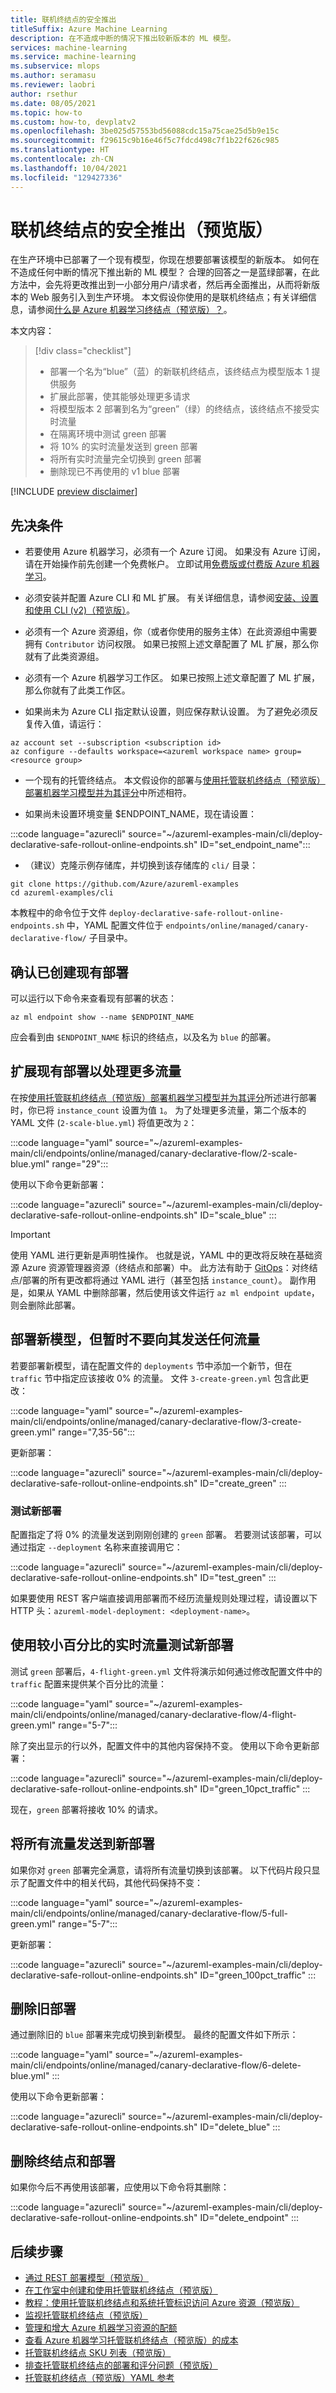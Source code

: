 ```yaml
---
title: 联机终结点的安全推出
titleSuffix: Azure Machine Learning
description: 在不造成中断的情况下推出较新版本的 ML 模型。
services: machine-learning
ms.service: machine-learning
ms.subservice: mlops
ms.author: seramasu
ms.reviewer: laobri
author: rsethur
ms.date: 08/05/2021
ms.topic: how-to
ms.custom: how-to, devplatv2
ms.openlocfilehash: 3be025d57553bd56088cdc15a75cae25d5b9e15c
ms.sourcegitcommit: f29615c9b16e46f5c7fdcd498c7f1b22f626c985
ms.translationtype: HT
ms.contentlocale: zh-CN
ms.lasthandoff: 10/04/2021
ms.locfileid: "129427336"
---
```

# <a name="safe-rollout-for-online-endpoints-preview"></a>联机终结点的安全推出（预览版）

在生产环境中已部署了一个现有模型，你现在想要部署该模型的新版本。 如何在不造成任何中断的情况下推出新的 ML 模型？ 合理的回答之一是蓝绿部署，在此方法中，会先将更改推出到一小部分用户/请求者，然后再全面推出，从而将新版本的 Web 服务引入到生产环境。 本文假设你使用的是联机终结点；有关详细信息，请参阅[什么是 Azure 机器学习终结点（预览版）？](concept-endpoints.md)。

本文内容：

> [!div class="checklist"]
> * 部署一个名为“blue”（蓝）的新联机终结点，该终结点为模型版本 1 提供服务
> * 扩展此部署，使其能够处理更多请求
> * 将模型版本 2 部署到名为“green”（绿）的终结点，该终结点不接受实时流量
> * 在隔离环境中测试 green 部署 
> * 将 10% 的实时流量发送到 green 部署
> * 将所有实时流量完全切换到 green 部署
> * 删除现已不再使用的 v1 blue 部署

[!INCLUDE [preview disclaimer](../../includes/machine-learning-preview-generic-disclaimer.md)]

## <a name="prerequisites"></a>先决条件

* 若要使用 Azure 机器学习，必须有一个 Azure 订阅。 如果没有 Azure 订阅，请在开始操作前先创建一个免费帐户。 立即试用[免费版或付费版 Azure 机器学习](https://azure.microsoft.com/free/)。

* 必须安装并配置 Azure CLI 和 ML 扩展。 有关详细信息，请参阅[安装、设置和使用 CLI (v2)（预览版）](how-to-configure-cli.md)。 

* 必须有一个 Azure 资源组，你（或者你使用的服务主体）在此资源组中需要拥有 `Contributor` 访问权限。 如果已按照上述文章配置了 ML 扩展，那么你就有了此类资源组。 

* 必须有一个 Azure 机器学习工作区。 如果已按照上述文章配置了 ML 扩展，那么你就有了此类工作区。

* 如果尚未为 Azure CLI 指定默认设置，则应保存默认设置。 为了避免必须反复传入值，请运行：

```azurecli
az account set --subscription <subscription id>
az configure --defaults workspace=<azureml workspace name> group=<resource group>
```

* 一个现有的托管终结点。 本文假设你的部署与[使用托管联机终结点（预览版）部署机器学习模型并为其评分](how-to-deploy-managed-online-endpoints.md)中所述相符。

* 如果尚未设置环境变量 $ENDPOINT_NAME，现在请设置：

:::code language="azurecli" source="~/azureml-examples-main/cli/deploy-declarative-safe-rollout-online-endpoints.sh" ID="set_endpoint_name":::

* （建议）克隆示例存储库，并切换到该存储库的 `cli/` 目录： 

```azurecli
git clone https://github.com/Azure/azureml-examples
cd azureml-examples/cli
```

本教程中的命令位于文件 `deploy-declarative-safe-rollout-online-endpoints.sh` 中，YAML 配置文件位于 `endpoints/online/managed/canary-declarative-flow/` 子目录中。

## <a name="confirm-your-existing-deployment-is-created"></a>确认已创建现有部署

可以运行以下命令来查看现有部署的状态： 

```azurecli
az ml endpoint show --name $ENDPOINT_NAME 
```

应会看到由 `$ENDPOINT_NAME` 标识的终结点，以及名为 `blue` 的部署。 

## <a name="scale-your-existing-deployment-to-handle-more-traffic"></a>扩展现有部署以处理更多流量

在按[使用托管联机终结点（预览版）部署机器学习模型并为其评分](how-to-deploy-managed-online-endpoints.md)所述进行部署时，你已将 `instance_count` 设置为值 `1`。 为了处理更多流量，第二个版本的 YAML 文件 (`2-scale-blue.yml`) 将值更改为 `2`：

:::code language="yaml" source="~/azureml-examples-main/cli/endpoints/online/managed/canary-declarative-flow/2-scale-blue.yml" range="29":::

使用以下命令更新部署：

:::code language="azurecli" source="~/azureml-examples-main/cli/deploy-declarative-safe-rollout-online-endpoints.sh" ID="scale_blue" :::

> [!IMPORTANT]
> 使用 YAML 进行更新是声明性操作。 也就是说，YAML 中的更改将反映在基础资源 Azure 资源管理器资源（终结点和部署）中。 此方法有助于 [GitOps](https://www.atlassian.com/git/tutorials/gitops)：对终结点/部署的所有更改都将通过 YAML 进行（甚至包括 `instance_count`）。 副作用是，如果从 YAML 中删除部署，然后使用该文件运行 `az ml endpoint update`，则会删除此部署。 

## <a name="deploy-a-new-model-but-send-it-no-traffic-yet"></a>部署新模型，但暂时不要向其发送任何流量

若要部署新模型，请在配置文件的 `deployments` 节中添加一个新节，但在 `traffic` 节中指定应该接收 0% 的流量。 文件 `3-create-green.yml` 包含此更改：

:::code language="yaml" source="~/azureml-examples-main/cli/endpoints/online/managed/canary-declarative-flow/3-create-green.yml" range="7,35-56":::

更新部署： 

:::code language="azurecli" source="~/azureml-examples-main/cli/deploy-declarative-safe-rollout-online-endpoints.sh" ID="create_green" :::

### <a name="test-the-new-deployment"></a>测试新部署

配置指定了将 0% 的流量发送到刚刚创建的 `green` 部署。 若要测试该部署，可以通过指定 `--deployment` 名称来直接调用它：

:::code language="azurecli" source="~/azureml-examples-main/cli/deploy-declarative-safe-rollout-online-endpoints.sh" ID="test_green" :::

如果要使用 REST 客户端直接调用部署而不经历流量规则处理过程，请设置以下 HTTP 头：`azureml-model-deployment: <deployment-name>`。

## <a name="test-the-new-deployment-with-a-small-percentage-of-live-traffic"></a>使用较小百分比的实时流量测试新部署

测试 `green` 部署后，`4-flight-green.yml` 文件将演示如何通过修改配置文件中的 `traffic` 配置来提供某个百分比的流量：

:::code language="yaml" source="~/azureml-examples-main/cli/endpoints/online/managed/canary-declarative-flow/4-flight-green.yml" range="5-7":::

除了突出显示的行以外，配置文件中的其他内容保持不变。 使用以下命令更新部署：

:::code language="azurecli" source="~/azureml-examples-main/cli/deploy-declarative-safe-rollout-online-endpoints.sh" ID="green_10pct_traffic" :::

现在，`green` 部署将接收 10% 的请求。 

## <a name="send-all-traffic-to-your-new-deployment"></a>将所有流量发送到新部署

如果你对 `green` 部署完全满意，请将所有流量切换到该部署。 以下代码片段只显示了配置文件中的相关代码，其他代码保持不变：

:::code language="yaml" source="~/azureml-examples-main/cli/endpoints/online/managed/canary-declarative-flow/5-full-green.yml" range="5-7":::

更新部署： 

:::code language="azurecli" source="~/azureml-examples-main/cli/deploy-declarative-safe-rollout-online-endpoints.sh" ID="green_100pct_traffic" :::

## <a name="remove-the-old-deployment"></a>删除旧部署

通过删除旧的 `blue` 部署来完成切换到新模型。 最终的配置文件如下所示：

:::code language="yaml" source="~/azureml-examples-main/cli/endpoints/online/managed/canary-declarative-flow/6-delete-blue.yml" :::

使用以下命令更新部署：

:::code language="azurecli" source="~/azureml-examples-main/cli/deploy-declarative-safe-rollout-online-endpoints.sh" ID="delete_blue" :::

## <a name="delete-the-endpoint-and-deployment"></a>删除终结点和部署

如果你今后不再使用该部署，应使用以下命令将其删除：

:::code language="azurecli" source="~/azureml-examples-main/cli/deploy-declarative-safe-rollout-online-endpoints.sh" ID="delete_endpoint" :::


## <a name="next-steps"></a>后续步骤
- [通过 REST 部署模型（预览版）](how-to-deploy-with-rest.md)
- [在工作室中创建和使用托管联机终结点（预览版）](how-to-use-managed-online-endpoint-studio.md)
- [教程：使用托管联机终结点和系统托管标识访问 Azure 资源（预览版）](tutorial-deploy-managed-endpoints-using-system-managed-identity.md)
- [监视托管联机终结点（预览版）](how-to-monitor-online-endpoints.md)
- [管理和增大 Azure 机器学习资源的配额](how-to-manage-quotas.md#azure-machine-learning-managed-online-endpoints-preview)
- [查看 Azure 机器学习托管联机终结点（预览版）的成本](how-to-view-online-endpoints-costs.md)
- [托管联机终结点 SKU 列表（预览版）](reference-managed-online-endpoints-vm-sku-list.md)
- [排查托管联机终结点的部署和评分问题（预览版）](how-to-troubleshoot-managed-online-endpoints.md)
- [托管联机终结点（预览版）YAML 参考](reference-yaml-endpoint-managed-online.md)